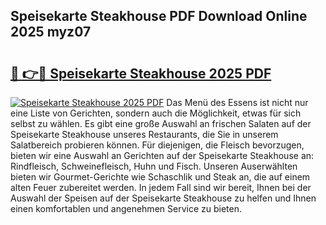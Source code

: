 ## Speisekarte Steakhouse PDF Download Online 2025 myz07

# <h2><a href="http://gc6edxf.nevu.top/?p=Speisekarte+Steakhouse">🔗 👉🔴 Speisekarte Steakhouse 2025 PDF</a></h2>

[![Speisekarte Steakhouse 2025 PDF](https://i.imgur.com/dBaPXMq.png)](http://gc6edxf.nevu.top/?p=Speisekarte+Steakhouse)
Das Menü des Essens ist nicht nur eine Liste von Gerichten, sondern auch die Möglichkeit, etwas für sich selbst zu wählen. Es gibt eine große Auswahl an frischen Salaten auf der Speisekarte Steakhouse unseres Restaurants, die Sie in unserem Salatbereich probieren können. Für diejenigen, die Fleisch bevorzugen, bieten wir eine Auswahl an Gerichten auf der Speisekarte Steakhouse an: Rindfleisch, Schweinefleisch, Huhn und Fisch. Unseren Auserwählten bieten wir Gourmet-Gerichte wie Schaschlik und Steak an, die auf einem alten Feuer zubereitet werden. In jedem Fall sind wir bereit, Ihnen bei der Auswahl der Speisen auf der Speisekarte Steakhouse zu helfen und Ihnen einen komfortablen und angenehmen Service zu bieten.
